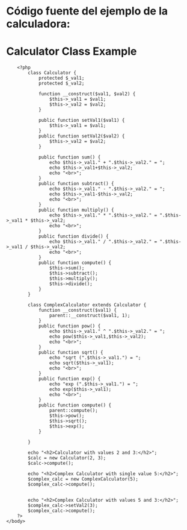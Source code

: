 # Código fuente del ejemplo de la calculadora:

<!DOCTYPE html >
<html>
<head>
<title>Overriding Methods in the Parent Class</title>
<link rel="stylesheet" type="text/css" href="common.css" />
</head>
	<body>
		<h1>Calculator Class Example</h1>

		<?php
			class Calculator {
				protected $_val1;
				protected $_val2;

				function __construct($val1, $val2) {
					$this->_val1 = $val1;
					$this->_val2 = $val2;
				}

				public function setVal1($val1) {
					$this->_val1 = $val1;
				}
				public function setVal2($val2) {
					$this->_val2 = $val2;
				}

				public function sum() {
					echo $this->_val1." + ".$this->_val2." = ";
					echo $this->_val1+$this->_val2;
					echo "<br>";
				}
				public function subtract() {
					echo $this->_val1." - ".$this->_val2." = ";
					echo $this->_val1-$this->_val2;
					echo "<br>";
				}
				public function multiply() {
					echo $this->_val1." * ".$this->_val2." = ".$this->_val1 * $this->_val2;
					echo "<br>";
				}
				public function divide() {
					echo $this->_val1." / ".$this->_val2." = ".$this->_val1 / $this->_val2;
					echo "<br>";
				}
				public function compute() {
					$this->sum();
					$this->subtract();
					$this->multiply();
					$this->divide();
				}
			}

			class ComplexCalculator extends Calculator {
				function __construct($val1) {
					parent::__construct($val1, 1);
				}
				public function pow() {
					echo $this->_val1." ^ ".$this->_val2." = ";
					echo pow($this->_val1,$this->_val2);
					echo "<br>";
				}
				public function sqrt() {
					echo "sqrt (".$this->_val1.") = ";
					echo sqrt($this->_val1);
					echo "<br>";
				}
				public function exp() {
					echo "exp (".$this->_val1.") = ";
					echo exp($this->_val1);
					echo "<br>";
				}
				public function compute() {
					parent::compute();
					$this->pow();
					$this->sqrt();
					$this->exp();
				}

			}

			echo "<h2>Calculator with values 2 and 3:</h2>";
			$calc = new Calculator(2, 3);
			$calc->compute();

			echo "<h2>Complex Calculator with single value 5:</h2>";
			$complex_calc = new ComplexCalculator(5);
			$complex_calc->compute();


			echo "<h2>Complex Calculator with values 5 and 3:</h2>";
			$complex_calc->setVal2(3);
			$complex_calc->compute();
		?>
	</body>
</html>